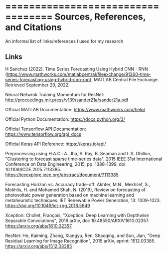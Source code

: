 ==================================
Sources, References, and Citations
==================================
An informal list of links/references I used for my research

Links
----------------------------------
H Sanchez (2022). Time Series Forecasting Using Hybrid CNN - RNN
    (https://www.mathworks.com/matlabcentral/fileexchange/91360-time-series-forecasting-using-hybrid-cnn-rnn),
    MATLAB Central File Exchange. Retrieved September 29, 2022.

Neural Netwrok Training Momentum for ResNet:
http://proceedings.mlr.press/v139/sander21a/sander21a.pdf

Official MATLAB Documentation:
https://www.mathworks.com/help/

Official Python Documentation:
https://docs.python.org/3/

Official Tensorflow API Documentation:
https://www.tensorflow.org/api_docs

Official Keras API Reference:
https://keras.io/api/

Preprocessing using H.A.C.:
A. Jha, S. Ray, B. Seaman and I. S. Dhillon, "Clustering to forecast sparse time-series data", 2015 IEEE 
    31st International Conference on Data Engineering, 2015, pp. 1388-1399, doi: 10.1109/ICDE.2015.7113385.
    https://ieeexplore.ieee.org/abstract/document/7113385

Forecasting Horizon vs. Accuracy trade-off:
Akhter, M.N., Mekhilef, S., Mokhlis, H. and Mohamed Shah, N. (2019), Review on forecasting of photovoltaic
    power generation based on machine learning and metaheuristic techniques. IET Renewable Power Generation,
    13: 1009-1023. https://doi.org/10.1049/iet-rpg.2018.5649

Xception:
Chollet, François, "Xception: Deep Learning with Depthwise Separable Convolutions", 2016 arXiv,
    doi: 10.48550/ARXIV.1610.02357. https://arxiv.org/abs/1610.02357

ResNet:
He, Kaiming, Zhang, Xiangyu, Ren, Shaoqing, and Sun, Jian, "Deep Residual Learning for Image Recognition", 
    2015 arXiv, eprint: 1512.03385. https://arxiv.org/abs/1512.03385
